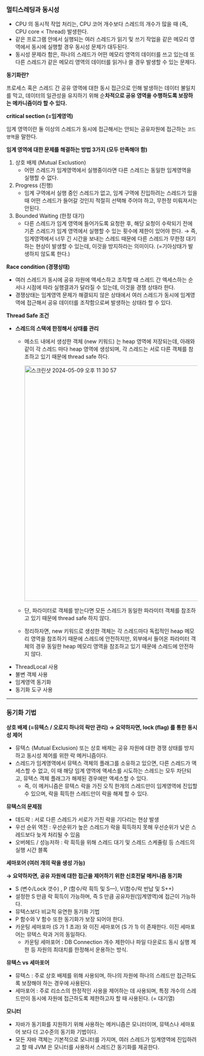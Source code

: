 ### 멀티스레딩과 동시성

- CPU 의 동시적 작업 처리는, CPU 코어 개수보다 스레드의 개수가 많을 때 (즉, CPU core < Thread) 발생한다.
- 같은 프로그램 안에서 실행되는 여러 스레드가 읽기 및 쓰기 작업을 같은 메모리 영역에서 동시에 실행할 경우 동시성 문제가 대두된다.
- 동시성 문제라 함은, 하나의 스레드가 어떤 메모리 영역의 데이터를 쓰고 있는데 또 다른 스레드가 같은 메모리 영역의 데이터를 읽거나 쓸 경우 발생할 수 있는 문제다.

**동기화란?**

프로세스 혹은 스레드 간 공유 영역에 대한 동시 접근으로 인해 발생하는 데이터 불일치를 막고, 데이터의 일관성을 유지하기 위해 순**차적으로 공유 영역을 수행하도록 보장하는 메카니즘이라 할 수 있다.**

**critical section (=임계영역)**

임계 영역이란 둘 이상의 스레드가 동시에 접근해서는 안되는 공유자원에 접근하는 `코드 영역`을 말한다.

**임계 영역에 대한 문제를 해결하는 방법 3가지 (모두 만족해야 함)**

1. 상호 배제 (Mutual Exclustion)
    - 어떤 스레드가 임계영역에서 실행중이라면 다른 스레드는 동일한 임계영역을 실행할 수 없다.
2. Progress (진행)
    - 임계 구역에서 실행 중인 스레드가 없고, 임계 구역에 진입하려는 스레드가 있을 때 어떤 스레드가 들어갈 것인지 적절히 선택해 주어야 하고, 무한정 미뤄져서는 안된다.
3. Bounded Waiting (한정 대기)
    - 다른 스레드가 임계 영역에 들어가도록 요청한 후, 해당 요청이 수락되기 전에 기존 스레드가 임계 영역에서 실행할 수 있는 횟수에 제한이 있어야 한다.
    → 즉, 임계영역에서 너무 긴 시간을 보내는 스레드 때문에 다른 스레드가 무한정 대기하는 현상이 발생할 수 있는데, 이것을 방지하라는 의미이다. (=기아상태가 발생하지 않도록 한다.)

**Race condition (경쟁상태)**

- 여러 스레드가 동시에 공유 자원에 액세스하고 조작할 때 스레드 간 엑세스하는 순서나 시점에 따라 실행결과가 달라질 수 있는데, 이것을 경쟁 상태라 한다.
- 경쟁상태는 임계영역 문제가 해결되지 않은 상태에서 여러 스레드가 동시에 임계영역에 접근해서 공유 데이터를 조작함으로써 발생하는 상태라 할 수 있다.

**Thread Safe 조건**

- **스레드의 스택에 한정해서 상태를 관리**
    - 메소드 내에서 생성한 객체 (new 키워드) 는 heap 영역에 저장되는데, 아래와 같이 각 스레드 마다 heap 영역에 생성되며, 각 스레드는 서로 다른 객체를 참조하고 있기 때문에 thread safe 하다.
        
        <img width="619" alt="스크린샷 2024-05-09 오후 11 30 57" src="https://github.com/kihyuk-jeong/Java-Concurrency/assets/39195377/9f1362a6-b7fb-4370-9203-52cb40f7afc2">

        
    - 단, 파라미터로 객체를 받는다면 모든 스레드가 동일한 파라미터 객체를 참조하고 있기 때문에 thread safe 하지 않다.
    - 정리하자면, new 키워드로 생성한 객체는 각 스레드마다 독립적인 heap 메모리 영역을 참조하기 때문에 스레드에 안전하지만, 외부에서 들어온 파라미터 객체의 경우 동일한 heap 메모리 영역을 참조하고 있기 때문에 스레드에 안전하지 않다.
- ThreadLocal 사용
- 불변 객체 사용
- 임계영역 동기화
- 동기화 도구 사용

---

### 동기화 기법

**상호 배제 (=뮤텍스 / 오로지 하나의 락만 관리)
→ 요약하자면, lock (flag) 를 통한 동시성 제어**

- 뮤텍스 (Mutual Exclusion) 또는 상호 배제는 공유 자원에 대한 경쟁 상태를 방지하고 동시성 제어를 위한 락 메커니즘이다.
- 스레드가 임계영역에서 뮤텍스 객체의 플래그를 소유하고 있으면, 다른 스레드가 액세스할 수 없고, 이 때 해당 임계 영역에 액세스를 시도하는 스레드는 모두 차단되고, 뮤텍스 객체 플래그가 해제된 경우에만 액세스할 수 있다.
    - 즉, 이 메커니즘은 뮤텍스 락을 가진 오직 한개의 스레드만이 임계영역에 진입할 수 있으며, 락을 흭득한 스레드만이 락을 해제 할 수 있다.

**뮤텍스의 문제점**

- 데드락 : 서로 다른 스레드가 서로가 가진 락을 기다리는 현상 발생
- 우선 순위 역전 : 우선순위가 높은 스레드가 락을 흭득하지 못해 우선순위가 낮은 스레드보다 늦게 처리될 수 있음
- 오버헤드 / 성능저하 : 락 흭득을 위해 스레드 대기 및 스레드 스케쥴링 등 스레드의 실행 시간 블록

**세마포어 (여러 개의 락을 생성 가능)**

**→ 요약하자면, 공유 자원에 대한 접근을 제어하기 위한 신호전달 메커니즘 동기화**

- S (변수/Lock 갯수) , P (함수/락 흭득 및 S—), V(함수/락 반납 및 S++)
- 설정한 S 만큼 락 흭득이 가능하며, 즉 S 만큼 공유자원(임계영역)에 접근이 가능하다.
- 뮤텍스보다 비교적 유연한 동기화 기법
- P 함수와 V 함수 또한 동기화가 보장 되어야 한다.
- 카운팅 세마포마 (S 가 1 초과) 와 이진 세마포어 (S 가 1) 이 존재한다. 이진 세마포어는 뮤텍스 락과 거의 동일하다.
    - 카운팅 세마포어 :  DB Connection 개수 제한이나 파일 다운로드 동시 실행 제한 등 자원의 최대치를 한정해서 운용하는 방식.

**뮤텍스 vs 세마포어** 

- 뮤텍스 : 주로 상호 배제를 위해 사용되며, 하나의 자원에 하나의 스레드만 접근하도록 보장해야 하는 경우에 사용된다.
- 세마포어 : 주로 리소스의 한정적인 사용을 제어하는 데 사용되며, 특정 개수의 스레드만이 동시에 자원에 접근하도록 제한하고자 할 때 사용된다. (= 대기열)

**모니터**

- 자바가 동기화를 지원하기 위해 사용하는 메커니즘은 모니터이며, 뮤텍스나 세마포어 보다 더 고수준의 동기화 기법이다.
- 모든 자바 객체는 기본적으로 모니터를 가지며, 여러 스레드가 임계영역에 진입하려고 할 때 JVM 은 모니터를 사용하서 스레드간 동기화를 제공한다.
